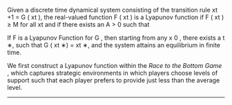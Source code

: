 Given a discrete time dynamical system consisting of the transition rule xt +1 = G ( xt ), the real-valued function F ( xt ) is a Lyapunov function if F ( xt ) ≥ M for all xt and if there exists an A > 0 such that 

 If F is a Lyapunov Function for G , then starting from any x 0 , there exists a t ∗, such that G ( xt ∗) = xt ∗, and the system attains an equilibrium in finite time. 

We first construct a Lyapunov function within the _Race to the Bottom Game_ , which captures strategic environments in which players choose levels of support such that each player prefers to provide just less than the average level. 

---